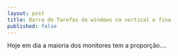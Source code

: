 ```yaml
---
layout: post
title: Barra de Tarefas do windows na vertical e fina
published: false
---
```




Hoje em dia a maioria dos monitores tem a proporção....